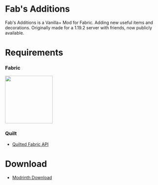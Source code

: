 # Fab's Additions

Fab's Additions is a Vanilla+ Mod for Fabric. Adding new useful items and decorations.
Originally made for a 1.19.2 server with friends, now publicly available.

# Requirements

### Fabric
<p><a href="https://modrinth.com/mod/fabric-api"><img src="https://i.imgur.com/Ol1Tcf8.png" width="156"></a></p>

### Quilt
- <a href="https://modrinth.com/mod/qsl">Quilted Fabric API</a>

# Download

- <a href="https://modrinth.com/mod/fab-additions">Modrinth Download</a>
